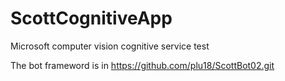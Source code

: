 # ScottCognitiveApp
Microsoft computer vision cognitive service test

The bot frameword is in https://github.com/plu18/ScottBot02.git
